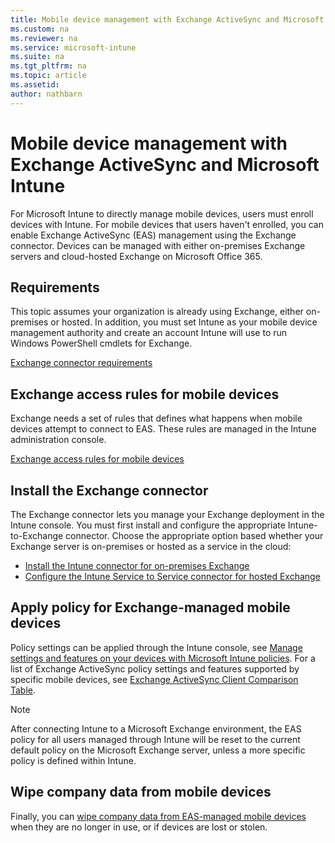 ```yaml
---
title: Mobile device management with Exchange ActiveSync and Microsoft Intune
ms.custom: na
ms.reviewer: na
ms.service: microsoft-intune
ms.suite: na
ms.tgt_pltfrm: na
ms.topic: article
ms.assetid:
author: nathbarn
---
```

# Mobile device management with Exchange ActiveSync and Microsoft Intune
For Microsoft Intune to directly manage mobile devices, users must enroll devices with Intune. For mobile devices that users haven't enrolled, you can enable Exchange ActiveSync (EAS) management using the Exchange connector. Devices can be managed with either on-premises Exchange servers and cloud-hosted Exchange on Microsoft Office 365.

## Requirements ##

This topic assumes your organization is already using Exchange, either on-premises or hosted. In addition, you must set Intune as your mobile device management authority and create an account Intune will use to run Windows PowerShell cmdlets for Exchange.

[Exchange connector requirements](intune-exchange-connector-requirements.md)

## Exchange access rules for mobile devices ##

Exchange needs a set of rules that defines what happens when mobile devices attempt to connect to EAS. These rules are managed in the Intune administration console.

[Exchange access rules for mobile devices](exchange-access-rules-for-mobile-devices.md)

## Install the Exchange connector
The Exchange connector lets you manage your Exchange deployment in the Intune console. You must first install and configure the appropriate Intune-to-Exchange connector. Choose the appropriate option based whether your Exchange server is on-premises or hosted as a service in the cloud:

-   [Install the Intune connector for on-premises Exchange](intune-on-premises-exchange-connector.md)
-   [Configure the Intune Service to Service connector for hosted Exchange](intune-service-to-service-exchange-connector.md)

## Apply policy for Exchange-managed mobile devices
Policy settings can be applied through the Intune console, see [Manage settings and features on your devices with Microsoft Intune policies](manage-settings-and-features-on-your-devices-with-microsoft-intune-policies.md). For a list of Exchange ActiveSync policy settings and features supported by specific mobile devices, see [Exchange ActiveSync Client Comparison Table](http://go.microsoft.com/fwlink/?LinkId=247270).

> [!NOTE]
> After connecting Intune to a Microsoft Exchange environment, the EAS policy for all users managed through Intune will be reset to the current default policy on the Microsoft Exchange server, unless a more specific policy is defined within Intune.

## Wipe company data from mobile devices
Finally, you can [wipe company data from EAS-managed mobile devices](wipe-for-exchange-managed-mobile-devices.md) when they are no longer in use, or if devices are lost or stolen.
